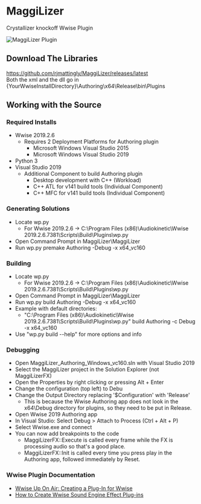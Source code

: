 # MaggiLizer
Crystallizer knockoff Wwise Plugin

![MaggiLizer Plugin](https://i.imgur.com/mtQWric.png)

## Download The Libraries
https://github.com/rjmattingly/MaggiLizer/releases/latest \
Both the xml and the dll go in {YourWwiseInstallDirectory}\Authoring\x64\Release\bin\Plugins

## Working with the Source

### Required Installs
- Wwise 2019.2.6
  - Requires 2 Deployment Platforms for Authoring plugin
     - Microsoft Windows Visual Studio 2015
     - Microsoft Windows Visual Studio 2019
- Python 3
- Visual Studio 2019
  - Additional Component to build Authoring plugin
    - Desktop development with C++ (Workload)
    - C++ ATL for v141 build tools (Individual Component)
    - C++ MFC for v141 build tools (Individual Component)

### Generating Solutions

- Locate wp.py
  - For Wwise 2019.2.6 ->  C:\Program Files (x86)\Audiokinetic\Wwise 2019.2.6.7381\Scripts\Build\Plugins\wp.py
- Open Command Prompt in MaggiLizer\MaggiLizer
- Run wp.py premake Authoring -Debug -x x64_vc160

### Building

- Locate wp.py
  - For Wwise 2019.2.6 ->  C:\Program Files (x86)\Audiokinetic\Wwise 2019.2.6.7381\Scripts\Build\Plugins\wp.py
- Open Command Prompt in MaggiLizer\MaggiLizer
- Run wp.py build Authoring -Debug -x x64_vc160
- Example with default directories:
  - "C:\Program Files (x86)\Audiokinetic\Wwise 2019.2.6.7381\Scripts\Build\Plugins\wp.py" build Authoring -c Debug -x x64_vc160
- Use "wp.py build --help" for more options and info

### Debugging

- Open MaggiLizer_Authoring_Windows_vc160.sln with Visual Studio 2019
- Select the MaggiLizer project in the Solution Explorer (not MaggiLizerFX)
- Open the Properties by right clicking or pressing Alt + Enter
- Change the configuration (top left) to Debu
- Change the Output Directory replacing '$Configuration' with 'Release'
  - This is because the Wwise Authoring app does not look in the x64\Debug directory for plugins, so they need to be put in Release.
- Open Wwise 2019 Authoring app
- In Visual Studio: Select Debug > Attach to Process (Ctrl + Alt + P)
- Select Wwise.exe and connect
- You can now add breakpoints to the code 
  - MaggiLizerFX::Execute is called every frame while the FX is processing audio so that's a good place.
  - MaggiLizerFX::Init is called every time you press play in the Authoring app, followed immediately by Reset.

### Wwise Plugin Documentation

- [Wwise Up On Air: Creating a Plug-In for Wwise](https://www.twitch.tv/videos/758625080)
- [How to Create Wwise Sound Engine Effect Plug-ins](https://www.audiokinetic.com/library/edge/?source=SDK&id=soundengine_plugins_effects.html)
